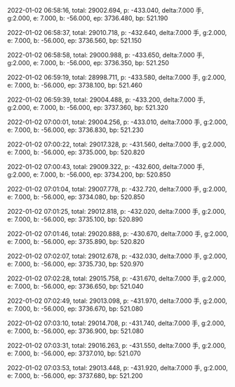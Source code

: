 2022-01-02 06:58:16, total: 29002.694, p: -433.040, delta:7.000 手, g:2.000, e: 7.000, b: -56.000, ep: 3736.480, bp: 521.190

2022-01-02 06:58:37, total: 29010.718, p: -432.640, delta:7.000 手, g:2.000, e: 7.000, b: -56.000, ep: 3736.560, bp: 521.150

2022-01-02 06:58:58, total: 29000.988, p: -433.650, delta:7.000 手, g:2.000, e: 7.000, b: -56.000, ep: 3736.350, bp: 521.250

2022-01-02 06:59:19, total: 28998.711, p: -433.580, delta:7.000 手, g:2.000, e: 7.000, b: -56.000, ep: 3738.100, bp: 521.460

2022-01-02 06:59:39, total: 29004.488, p: -433.200, delta:7.000 手, g:2.000, e: 7.000, b: -56.000, ep: 3737.360, bp: 521.320

2022-01-02 07:00:01, total: 29004.256, p: -433.010, delta:7.000 手, g:2.000, e: 7.000, b: -56.000, ep: 3736.830, bp: 521.230

2022-01-02 07:00:22, total: 29017.328, p: -431.560, delta:7.000 手, g:2.000, e: 7.000, b: -56.000, ep: 3735.000, bp: 520.820

2022-01-02 07:00:43, total: 29009.322, p: -432.600, delta:7.000 手, g:2.000, e: 7.000, b: -56.000, ep: 3734.200, bp: 520.850

2022-01-02 07:01:04, total: 29007.778, p: -432.720, delta:7.000 手, g:2.000, e: 7.000, b: -56.000, ep: 3734.080, bp: 520.850

2022-01-02 07:01:25, total: 29012.818, p: -432.020, delta:7.000 手, g:2.000, e: 7.000, b: -56.000, ep: 3735.100, bp: 520.890

2022-01-02 07:01:46, total: 29020.888, p: -430.670, delta:7.000 手, g:2.000, e: 7.000, b: -56.000, ep: 3735.890, bp: 520.820

2022-01-02 07:02:07, total: 29012.678, p: -432.030, delta:7.000 手, g:2.000, e: 7.000, b: -56.000, ep: 3735.730, bp: 520.970

2022-01-02 07:02:28, total: 29015.758, p: -431.670, delta:7.000 手, g:2.000, e: 7.000, b: -56.000, ep: 3736.650, bp: 521.040

2022-01-02 07:02:49, total: 29013.098, p: -431.970, delta:7.000 手, g:2.000, e: 7.000, b: -56.000, ep: 3736.670, bp: 521.080

2022-01-02 07:03:10, total: 29014.708, p: -431.740, delta:7.000 手, g:2.000, e: 7.000, b: -56.000, ep: 3736.900, bp: 521.080

2022-01-02 07:03:31, total: 29016.263, p: -431.550, delta:7.000 手, g:2.000, e: 7.000, b: -56.000, ep: 3737.010, bp: 521.070

2022-01-02 07:03:53, total: 29013.448, p: -431.920, delta:7.000 手, g:2.000, e: 7.000, b: -56.000, ep: 3737.680, bp: 521.200